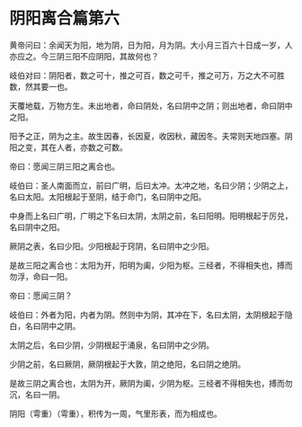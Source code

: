 # 阴阳离合篇第六



黄帝问曰：余闻天为阳，地为阴，日为阳，月为阴。大小月三百六十日成一岁，人亦应之。今三阴三阳不应阴阳，其故何也？


岐伯对曰：阴阳者，数之可十，推之可百，数之可千，推之可万，万之大不可胜数，然其要一也。


天覆地载，万物方生。未出地者，命曰阴处，名曰阴中之阴；则出地者，命曰阴中之阳。


阳予之正，阴为之主。故生因春，长因夏，收因秋，藏因冬。夫常则天地四塞。阴阳之变，其在人者，亦数之可数。


帝曰：愿闻三阴三阳之离合也。


岐伯曰：圣人南面而立，前曰广明，后曰太冲。太冲之地，名曰少阴；少阴之上，名曰太阳。太阳根起于至阴，结于命门，名曰阴中之阳。


中身而上名曰广明，广明之下名曰太阴，太阴之前，名曰阳明。阳明根起于厉兑，名曰阴中之阳。


厥阴之表，名曰少阳。少阳根起于窍阴，名曰阴中之少阳。


是故三阳之离合也：太阳为开，阳明为阖，少阳为枢。三经者，不得相失也，搏而勿浮，命曰一阳。


帝曰：愿闻三阴？


岐伯曰：外者为阳，内者为阴。然则中为阴，其冲在下，名曰太阴，太阴根起于隐白，名曰阴中之阴。


太阴之后，名曰少阴，少阴根起于涌泉，名曰阴中之少阴。


少阴之前，名曰厥阴，厥阴根起于大敦，阴之绝阳，名曰阴之绝阴。


是故三阴之离合也，太阴为开，厥阴为阖，少阴为枢。三经者不得相失也，搏而勿沉，名曰一阴。


阴阳（雩重）（雩重），积传为一周，气里形表，而为相成也。